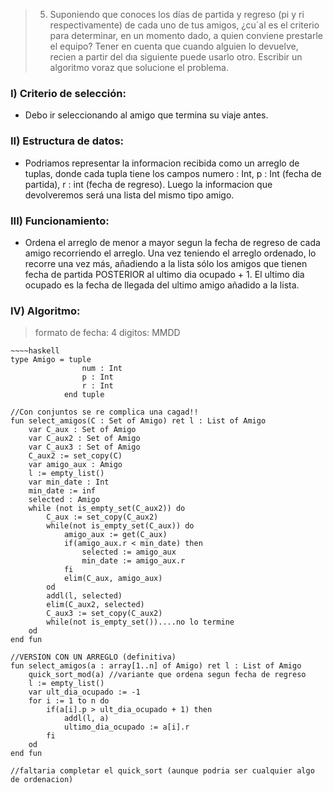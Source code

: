 > 5) Suponiendo que conoces los días de partida y regreso
(pi y ri respectivamente) de cada uno de tus amigos,
¿cu´al es el criterio para determinar, en un momento dado, 
a quien conviene prestarle el equipo?
Tener en cuenta que cuando alguien lo devuelve, 
recien a partir del dıa siguiente puede usarlo otro. Escribir
un algoritmo voraz que solucione el problema.


### I) Criterio de selección:
- Debo ir seleccionando al amigo que termina su viaje antes. 

### II) Estructura de datos: 
- Podriamos representar la informacion recibida como un arreglo de tuplas, 
donde cada tupla tiene los campos 
numero : Int, p : Int (fecha de partida), r : int (fecha de regreso). 
Luego la informacion que devolveremos será una lista del mismo tipo amigo. 

### III) Funcionamiento: 

- Ordena el arreglo de menor a mayor segun la fecha de regreso de cada amigo
recorriendo el arreglo. Una vez teniendo el arreglo ordenado, lo recorre una vez más, 
añadiendo a la lista sólo los amigos que tienen fecha de partida POSTERIOR al ultimo dia 
ocupado + 1. El ultimo dia ocupado es la fecha de llegada del ultimo amigo añadido a la lista.

### IV) Algoritmo:

> formato de fecha: 4 digitos: MMDD

~~~
~~~~haskell
type Amigo = tuple
                num : Int 
                p : Int 
                r : Int 
            end tuple 

//Con conjuntos se re complica una cagad!!
fun select_amigos(C : Set of Amigo) ret l : List of Amigo
    var C_aux : Set of Amigo 
    var C_aux2 : Set of Amigo
    var C_aux3 : Set of Amigo  
    C_aux2 := set_copy(C)
    var amigo_aux : Amigo 
    l := empty_list()
    var min_date : Int 
    min_date := inf
    selected : Amigo
    while (not is_empty_set(C_aux2)) do
        C_aux := set_copy(C_aux2)   
        while(not is_empty_set(C_aux)) do 
            amigo_aux := get(C_aux)
            if(amigo_aux.r < min_date) then 
                selected := amigo_aux
                min_date := amigo_aux.r 
            fi
            elim(C_aux, amigo_aux) 
        od
        addl(l, selected)
        elim(C_aux2, selected)
        C_aux3 := set_copy(C_aux2)
        while(not is_empty_set())....no lo termine    
    od  
end fun

//VERSION CON UN ARREGLO (definitiva)
fun select_amigos(a : array[1..n] of Amigo) ret l : List of Amigo
    quick_sort_mod(a) //variante que ordena segun fecha de regreso
    l := empty_list()
    var ult_dia_ocupado := -1 
    for i := 1 to n do 
        if(a[i].p > ult_dia_ocupado + 1) then 
            addl(l, a)
            ultimo_dia_ocupado := a[i].r
        fi 
    od 
end fun 

//faltaria completar el quick_sort (aunque podria ser cualquier algo de ordenacion)

~~~